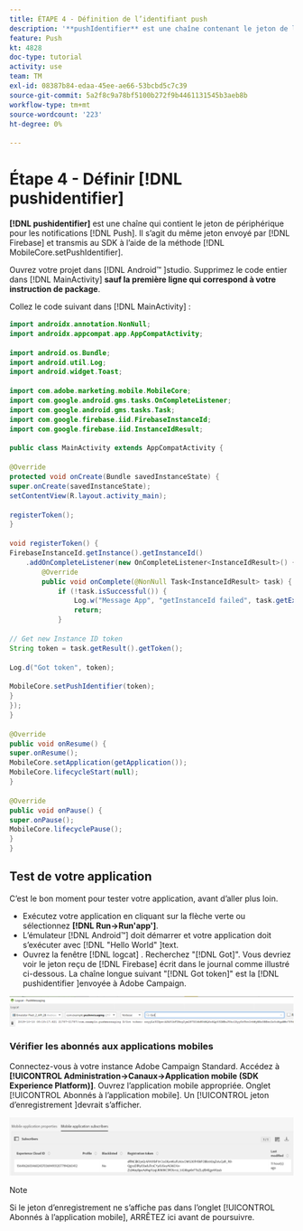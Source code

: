 ```yaml
---
title: ÉTAPE 4 - Définition de l’identifiant push
description: '**pushIdentifier** est une chaîne contenant le jeton de l’appareil pour les notifications push. Il s’agit du même jeton envoyé par Firebase et transmis au SDK à l’aide de la méthode MobileCore.setPushIdentifier .'
feature: Push
kt: 4828
doc-type: tutorial
activity: use
team: TM
exl-id: 08387b84-edaa-45ee-ae66-53bcbd5c7c39
source-git-commit: 5a2f8c9a78bf5100b272f9b4461131545b3aeb8b
workflow-type: tm+mt
source-wordcount: '223'
ht-degree: 0%

---
```


# Étape 4 - Définir [!DNL pushidentifier]

**[!DNL pushidentifier]** est une chaîne qui contient le jeton de périphérique pour les notifications [!DNL Push]. Il s’agit du même jeton envoyé par [!DNL Firebase] et transmis au SDK à l’aide de la méthode [!DNL MobileCore.setPushIdentifier].

Ouvrez votre projet dans [!DNL Android™ ]studio. Supprimez le code entier dans [!DNL MainActivity] **sauf la première ligne qui correspond à votre instruction de package**.

Collez le code suivant dans [!DNL MainActivity] :

<!--
Removed `{.line-numbers}` below
-->

```java
import androidx.annotation.NonNull;
import androidx.appcompat.app.AppCompatActivity;

import android.os.Bundle;
import android.util.Log;
import android.widget.Toast;

import com.adobe.marketing.mobile.MobileCore;
import com.google.android.gms.tasks.OnCompleteListener;
import com.google.android.gms.tasks.Task;
import com.google.firebase.iid.FirebaseInstanceId;
import com.google.firebase.iid.InstanceIdResult;

public class MainActivity extends AppCompatActivity {

@Override
protected void onCreate(Bundle savedInstanceState) {
super.onCreate(savedInstanceState);
setContentView(R.layout.activity_main);

registerToken();
}

void registerToken() {
FirebaseInstanceId.getInstance().getInstanceId()
    .addOnCompleteListener(new OnCompleteListener<InstanceIdResult>() {
        @Override
        public void onComplete(@NonNull Task<InstanceIdResult> task) {
            if (!task.isSuccessful()) {
                Log.w("Message App", "getInstanceId failed", task.getException());
                return;
            }

// Get new Instance ID token
String token = task.getResult().getToken();

Log.d("Got token", token);

MobileCore.setPushIdentifier(token);
}
});
}

@Override
public void onResume() {
super.onResume();
MobileCore.setApplication(getApplication());
MobileCore.lifecycleStart(null);
}

@Override
public void onPause() {
super.onPause();
MobileCore.lifecyclePause();
}
}
```

## Test de votre application

C’est le bon moment pour tester votre application, avant d’aller plus loin.

* Exécutez votre application en cliquant sur la flèche verte ou sélectionnez **[!DNL Run->Run'app']**.
* L’émulateur [!DNL Android™] doit démarrer et votre application doit s’exécuter avec [!DNL "Hello World" ]text.
* Ouvrez la fenêtre [!DNL logcat] . Recherchez &quot;[!DNL Got]&quot;. Vous devriez voir le jeton reçu de [!DNL Firebase] écrit dans le journal comme illustré ci-dessous. La chaîne longue suivant &quot;[!DNL Got token]&quot; est la [!DNL pushidentifier ]envoyée à Adobe Campaign.

![logcat-token](assets/logcat-got-token.PNG)

### Vérifier les abonnés aux applications mobiles

Connectez-vous à votre instance Adobe Campaign Standard.
Accédez à **[!UICONTROL Administration->Canaux->Application mobile (SDK Experience Platform)]**. Ouvrez l’application mobile appropriée. Onglet [!UICONTROL Abonnés à l’application mobile]. Un [!UICONTROL jeton d’enregistrement ]devrait s’afficher.

![mobile-application-subscribers](assets/mobile-application-subscribers.PNG)

>[!NOTE]
>
>Si le jeton d’enregistrement ne s’affiche pas dans l’onglet [!UICONTROL Abonnés à l’application mobile], ARRÊTEZ ici avant de poursuivre.
